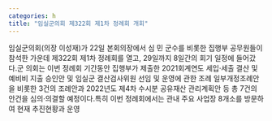 ```yaml
---
categories: h
title: "임실군의회 제322회 제1차 정례회 개회"
---
```

임실군의회(의장 이성재)가 22일 본회의장에서 심 민 군수를 비롯한 집행부 공무원들이 참석한 가운데 제322회 제1차 정례회를 열고, 29일까지 8일간의 회기 일정에 들어갔다.군 의회는 이번 정례회 기간동안 집행부가 제출한 2021회계연도 세입·세출 결산 및 예비비 지출 승인안 및 임실군 결산검사위원 선임 및 운영에 관한 조례 일부개정조례안을 비롯한 3건의 조례안과 2022년도 제4차 수시분 공유재산 관리계획안 등 총 7건의 안건을 심의·의결할 예정이다.특히 이번 정례회에서는 관내 주요 사업장 8개소를 방문하여 현재 추진현황과 운영